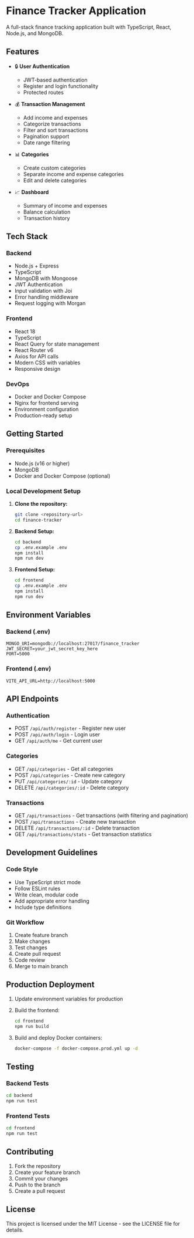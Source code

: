 # Finance Tracker Application

A full-stack finance tracking application built with TypeScript, React, Node.js, and MongoDB.

## Features

- 🔒 **User Authentication**

  - JWT-based authentication
  - Register and login functionality
  - Protected routes

- 💰 **Transaction Management**

  - Add income and expenses
  - Categorize transactions
  - Filter and sort transactions
  - Pagination support
  - Date range filtering

- 📊 **Categories**

  - Create custom categories
  - Separate income and expense categories
  - Edit and delete categories

- 📈 **Dashboard**
  - Summary of income and expenses
  - Balance calculation
  - Transaction history

## Tech Stack

### Backend

- Node.js + Express
- TypeScript
- MongoDB with Mongoose
- JWT Authentication
- Input validation with Joi
- Error handling middleware
- Request logging with Morgan

### Frontend

- React 18
- TypeScript
- React Query for state management
- React Router v6
- Axios for API calls
- Modern CSS with variables
- Responsive design

### DevOps

- Docker and Docker Compose
- Nginx for frontend serving
- Environment configuration
- Production-ready setup

## Getting Started

### Prerequisites

- Node.js (v16 or higher)
- MongoDB
- Docker and Docker Compose (optional)

### Local Development Setup

1. **Clone the repository:**

   ```bash
   git clone <repository-url>
   cd finance-tracker
   ```

2. **Backend Setup:**

   ```bash
   cd backend
   cp .env.example .env
   npm install
   npm run dev
   ```

3. **Frontend Setup:**

   ```bash
   cd frontend
   cp .env.example .env
   npm install
   npm run dev
   ```

## Environment Variables

### Backend (.env)

```
MONGO_URI=mongodb://localhost:27017/finance_tracker
JWT_SECRET=your_jwt_secret_key_here
PORT=5000
```

### Frontend (.env)

```
VITE_API_URL=http://localhost:5000
```

## API Endpoints

### Authentication

- POST `/api/auth/register` - Register new user
- POST `/api/auth/login` - Login user
- GET `/api/auth/me` - Get current user

### Categories

- GET `/api/categories` - Get all categories
- POST `/api/categories` - Create new category
- PUT `/api/categories/:id` - Update category
- DELETE `/api/categories/:id` - Delete category

### Transactions

- GET `/api/transactions` - Get transactions (with filtering and pagination)
- POST `/api/transactions` - Create new transaction
- DELETE `/api/transactions/:id` - Delete transaction
- GET `/api/transactions/stats` - Get transaction statistics

## Development Guidelines

### Code Style

- Use TypeScript strict mode
- Follow ESLint rules
- Write clean, modular code
- Add appropriate error handling
- Include type definitions

### Git Workflow

1. Create feature branch
2. Make changes
3. Test changes
4. Create pull request
5. Code review
6. Merge to main branch

## Production Deployment

1. Update environment variables for production
2. Build the frontend:

   ```bash
   cd frontend
   npm run build
   ```

3. Build and deploy Docker containers:
   ```bash
   docker-compose -f docker-compose.prod.yml up -d
   ```

## Testing

### Backend Tests

```bash
cd backend
npm run test
```

### Frontend Tests

```bash
cd frontend
npm run test
```

## Contributing

1. Fork the repository
2. Create your feature branch
3. Commit your changes
4. Push to the branch
5. Create a pull request

## License

This project is licensed under the MIT License - see the LICENSE file for details.
